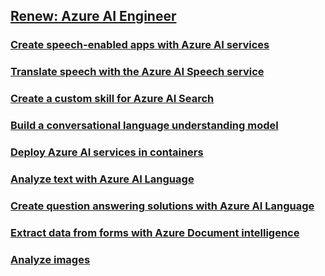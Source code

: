 ## [Renew: Azure AI Engineer](https://learn.microsoft.com/en-nz/collections/odkksgt828d1m7)

### [Create speech-enabled apps with Azure AI services](https://learn.microsoft.com/en-nz/training/modules/create-speech-enabled-apps/?ns-enrollment-type=Collection)

### [Translate speech with the Azure AI Speech service](https://learn.microsoft.com/en-nz/training/modules/translate-speech-speech-service/)

### [Create a custom skill for Azure AI Search](https://learn.microsoft.com/en-nz/training/modules/create-azure-ai-custom-skill/)

### [Build a conversational language understanding model](https://learn.microsoft.com/en-nz/training/modules/build-language-understanding-model/)

### [Deploy Azure AI services in containers](https://learn.microsoft.com/en-nz/training/modules/investigate-container-for-use-with-ai-services/)

### [Analyze text with Azure AI Language](https://learn.microsoft.com/en-nz/training/modules/analyze-text-ai-language/)

### [Create question answering solutions with Azure AI Language](https://learn.microsoft.com/en-nz/training/modules/create-question-answer-solution-ai-language/)

### [Extract data from forms with Azure Document intelligence](https://learn.microsoft.com/en-nz/training/modules/work-form-recognizer/)

### [Analyze images](https://learn.microsoft.com/en-nz/training/modules/analyze-images/)
